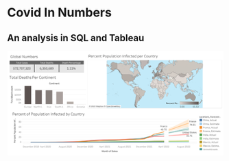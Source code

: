 # Covid In Numbers

## An analysis in SQL and Tableau ##

<p align="center"><img src="https://github.com/teachjanderson/covid_in_numbers/blob/main/Dashboard%201.png" width="1000" />
